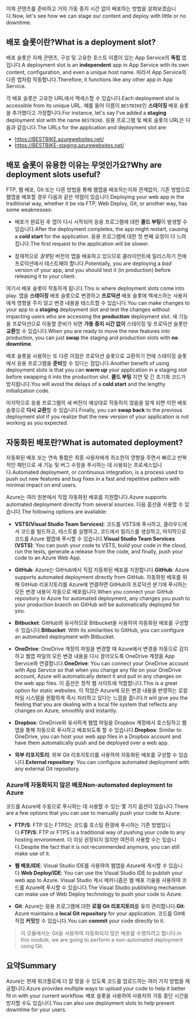 <span data-ttu-id="1ea09-101">이제 콘텐츠를 준비하고 거의 가동 중지 시간 없이 배포하는 방법을 살펴보겠습니다.</span><span class="sxs-lookup"><span data-stu-id="1ea09-101">Now, let's see how we can stage our content and deploy with little or no downtime.</span></span>

## <a name="what-is-a-deployment-slot"></a><span data-ttu-id="1ea09-102">배포 슬롯이란?</span><span class="sxs-lookup"><span data-stu-id="1ea09-102">What is a deployment slot?</span></span>

<span data-ttu-id="1ea09-103">배포 슬롯은 자체 콘텐츠, 구성 및 고유한 호스트 이름이 있는 App Service의 **독립** 앱입니다.</span><span class="sxs-lookup"><span data-stu-id="1ea09-103">A deployment slot is an **independent** app in App Service with its own content, configuration, and even a unique host name.</span></span> <span data-ttu-id="1ea09-104">따라서 App Service의 다른 앱처럼 작동합니다.</span><span class="sxs-lookup"><span data-stu-id="1ea09-104">Therefore, it functions like any other app in App Service.</span></span>

<span data-ttu-id="1ea09-105">각 배포 슬롯은 고유한 URL에서 액세스할 수 있습니다.</span><span class="sxs-lookup"><span data-stu-id="1ea09-105">Each deployment slot is accessible from its unique URL.</span></span> <span data-ttu-id="1ea09-106">예를 들어 이름이 `BESTBIKE`인 **스테이징** 배포 슬롯을 추가했다고 가정합니다.</span><span class="sxs-lookup"><span data-stu-id="1ea09-106">For instance, let's say I've added a **staging** deployment slot with the name `BESTBIKE`.</span></span> <span data-ttu-id="1ea09-107">응용 프로그램 및 배포 슬롯의 URL은 다음과 같습니다.</span><span class="sxs-lookup"><span data-stu-id="1ea09-107">The URLs for the application and deployment slot are:</span></span>

- https://BESTBIKE.azurewebsites.net/
- https://BESTBIKE-staging.azurewebsites.net/

## <a name="why-are-deployment-slots-useful"></a><span data-ttu-id="1ea09-108">배포 슬롯이 유용한 이유는 무엇인가요?</span><span class="sxs-lookup"><span data-stu-id="1ea09-108">Why are deployment slots useful?</span></span>

<span data-ttu-id="1ea09-109">FTP, 웹 배포, Git 또는 다른 방법을 통해 웹앱을 배포하는지와 관계없이, 기존 방법으로 웹앱을 배포할 경우 다음과 같은 약점이 있습니다.</span><span class="sxs-lookup"><span data-stu-id="1ea09-109">Deploying your web app in the traditional way, whether it be via FTP, Web Deploy, Git, or another way, has some weaknesses:</span></span>

- <span data-ttu-id="1ea09-110">배포가 완료된 후 앱이 다시 시작되어 응용 프로그램에 대한 **콜드 부팅**이 발생할 수 있습니다.</span><span class="sxs-lookup"><span data-stu-id="1ea09-110">After the deployment completes, the app might restart, causing a **cold start** for the application.</span></span> <span data-ttu-id="1ea09-111">응용 프로그램에 대한 첫 번째 요청이 더 느려집니다.</span><span class="sxs-lookup"><span data-stu-id="1ea09-111">The first request to the application will be slower.</span></span>

- <span data-ttu-id="1ea09-112">잠재적으로 *잘못*된 버전의 앱을 배포하고 있으므로 클라이언트에 릴리스하기 전에 프로덕션에서 테스트해야 합니다.</span><span class="sxs-lookup"><span data-stu-id="1ea09-112">Potentially, you are deploying a *bad* version of your app, and you should test it (in production) before releasing it to your client.</span></span>

<span data-ttu-id="1ea09-113">여기서 배포 슬롯이 작동하게 됩니다.</span><span class="sxs-lookup"><span data-stu-id="1ea09-113">This is where deployment slots come into play.</span></span> <span data-ttu-id="1ea09-114">앱을 **스테이징** 배포 슬롯으로 변경하고 **프로덕션** 배포 슬롯에 액세스하는 사용자에게 영향을 주지 않고 변경 내용을 테스트할 수 있습니다.</span><span class="sxs-lookup"><span data-stu-id="1ea09-114">You can make changes to your app to a **staging** deployment slot and test the changes without impacting users who are accessing the **production** deployment slot.</span></span> <span data-ttu-id="1ea09-115">새 기능을 프로덕션으로 이동할 준비가 되면 **가동 중지 시간 없이** 스테이징 및 프로덕션 슬롯만 **교환**할 수 있습니다.</span><span class="sxs-lookup"><span data-stu-id="1ea09-115">When you are ready to move the new features into production, you can just **swap** the staging and production slots with **no downtime**.</span></span>

<span data-ttu-id="1ea09-116">배포 슬롯을 사용하는 또 다른 이점은 프로덕션 슬롯으로 교환하기 전에 스테이징 슬롯에서 응용 프로그램을 **준비**할 수 있다는 점입니다.</span><span class="sxs-lookup"><span data-stu-id="1ea09-116">Another benefit of using deployment slots is that you can **warm up** your application in a staging slot before swapping it into the production slot.</span></span> <span data-ttu-id="1ea09-117">**콜드 부팅** 지연 및 긴 초기화 코드가 방지됩니다.</span><span class="sxs-lookup"><span data-stu-id="1ea09-117">You will avoid the delays of a **cold start** and the lengthy initialization code.</span></span>

<span data-ttu-id="1ea09-118">마지막으로 응용 프로그램의 새 버전이 예상대로 작동하지 않음을 알게 되면 이전 배포 슬롯으로 **다시 교환**할 수 있습니다.</span><span class="sxs-lookup"><span data-stu-id="1ea09-118">Finally, you can **swap back** to the previous deployment slot if you realize that the new version of your application is not working as you expected.</span></span>

## <a name="what-is-automated-deployment"></a><span data-ttu-id="1ea09-119">자동화된 배포란?</span><span class="sxs-lookup"><span data-stu-id="1ea09-119">What is automated deployment?</span></span>

<span data-ttu-id="1ea09-120">자동화된 배포 또는 연속 통합은 최종 사용자에게 최소한의 영향을 주면서 빠르고 반복적인 패턴으로 새 기능 및 버그 수정을 푸시하는 데 사용되는 프로세스입니다.</span><span class="sxs-lookup"><span data-stu-id="1ea09-120">Automated deployment, or continuous integration, is a process used to push out new features and bug fixes in a fast and repetitive pattern with minimal impact on end users.</span></span>

<span data-ttu-id="1ea09-121">Azure는 여러 원본에서 직접 자동화된 배포를 지원합니다.</span><span class="sxs-lookup"><span data-stu-id="1ea09-121">Azure supports automated deployment directly from several sources.</span></span> <span data-ttu-id="1ea09-122">다음 옵션을 사용할 수 있습니다.</span><span class="sxs-lookup"><span data-stu-id="1ea09-122">The following options are available:</span></span>

- <span data-ttu-id="1ea09-123">**VSTS(Visual Studio Team Services)**: 코드를 VSTS에 푸시하고, 클라우드에서 코드를 빌드하고, 테스트를 실행하고, 코드에서 릴리스를 생성하고, 마지막으로 코드를 Azure 웹앱에 푸시할 수 있습니다.</span><span class="sxs-lookup"><span data-stu-id="1ea09-123">**Visual Studio Team Services (VSTS)**: You can push your code to VSTS, build your code in the cloud, run the tests, generate a release from the code, and finally, push your code to an Azure Web App.</span></span>

- <span data-ttu-id="1ea09-124">**GitHub**: Azure는 GitHub에서 직접 자동화된 배포를 지원합니다.</span><span class="sxs-lookup"><span data-stu-id="1ea09-124">**GitHub**: Azure supports automated deployment directly from GitHub.</span></span> <span data-ttu-id="1ea09-125">자동화된 배포를 위해 GitHub 리포지토리를 Azure에 연결하면 GitHub의 프로덕션 분기에 푸시하는 모든 변경 내용이 자동으로 배포됩니다.</span><span class="sxs-lookup"><span data-stu-id="1ea09-125">When you connect your GitHub repository to Azure for automated deployment, any changes you push to your production branch on GitHub will be automatically deployed for you.</span></span>

- <span data-ttu-id="1ea09-126">**Bitbucket**: GitHub와 유사하므로 Bitbucket을 사용하여 자동화된 배포를 구성할 수 있습니다.</span><span class="sxs-lookup"><span data-stu-id="1ea09-126">**Bitbucket**: With its similarities to GitHub, you can configure an automated deployment with Bitbucket.</span></span>

- <span data-ttu-id="1ea09-127">**OneDrive**: OneDrive 계정의 파일을 변경할 때 Azure에서 변경을 자동으로 감지하고 웹앱 파일의 모든 변경 내용을 다시 끌어오도록 OneDrive 계정을 App Service와 연결합니다.</span><span class="sxs-lookup"><span data-stu-id="1ea09-127">**OneDrive**: You can connect your OneDrive account with App Service so that when you change any file on your OneDrive account, Azure will automatically detect it and pull in any changes on the web app files.</span></span> <span data-ttu-id="1ea09-128">이 옵션은 정적 웹 사이트에 적합합니다.</span><span class="sxs-lookup"><span data-stu-id="1ea09-128">This is a great option for static websites.</span></span> <span data-ttu-id="1ea09-129">이 작업은 Azure에 모든 변경 내용을 반영하는 로컬 파일 시스템을 원활하게 즉시 처리하고 있다는 느낌을 줍니다.</span><span class="sxs-lookup"><span data-stu-id="1ea09-129">It will give you the feeling that you are dealing with a local file system that reflects any changes on Azure, smoothly and instantly.</span></span>

- <span data-ttu-id="1ea09-130">**Dropbox**: OneDrive와 유사하게 웹앱 파일을 Dropbox 계정에서 호스팅하고 웹앱을 통해 자동으로 푸시하고 배포되도록 할 수 있습니다.</span><span class="sxs-lookup"><span data-stu-id="1ea09-130">**Dropbox**: Similar to OneDrive, you can host your web app files in a Dropbox account and have them automatically push and be deployed over a web app.</span></span>

- <span data-ttu-id="1ea09-131">**외부 리포지토리**: 외부 Git 리포지토리를 사용하여 자동화된 배포를 구성할 수 있습니다.</span><span class="sxs-lookup"><span data-stu-id="1ea09-131">**External repository**: You can configure automated deployment with any external Git repository.</span></span>

### <a name="non-automated-deployment-to-azure"></a><span data-ttu-id="1ea09-132">Azure에 자동화되지 않은 배포</span><span class="sxs-lookup"><span data-stu-id="1ea09-132">Non-automated deployment to Azure</span></span>

<span data-ttu-id="1ea09-133">코드를 Azure에 수동으로 푸시하는 데 사용할 수 있는 몇 가지 옵션이 있습니다.</span><span class="sxs-lookup"><span data-stu-id="1ea09-133">There are a few options that you can use to manually push your code to Azure:</span></span>

- <span data-ttu-id="1ea09-134">**FTP/S**: FTP 또는 FTPS는 코드를 호스팅 환경에 푸시하는 기존 방법입니다.</span><span class="sxs-lookup"><span data-stu-id="1ea09-134">**FTP/S**: FTP or FTPS is a traditional way of pushing your code to any hosting environment.</span></span> <span data-ttu-id="1ea09-135">더 이상 권장되지 않지만 여전히 사용할 수는 있습니다.</span><span class="sxs-lookup"><span data-stu-id="1ea09-135">Despite the fact that it is not recommended anymore, you can still make use of it.</span></span>

- <span data-ttu-id="1ea09-136">**웹 배포/IDE**: Visual Studio IDE를 사용하여 웹앱을 Azure에 게시할 수 있습니다.</span><span class="sxs-lookup"><span data-stu-id="1ea09-136">**Web Deploy/IDE**: You can use the Visual Studio IDE to publish your web app to Azure.</span></span> <span data-ttu-id="1ea09-137">Visual Studio 게시 메커니즘은 웹 배포 기술을 사용하여 코드를 Azure에 푸시할 수 있습니다.</span><span class="sxs-lookup"><span data-stu-id="1ea09-137">The Visual Studio publishing mechanism can make use of Web Deploy technology to push your code to Azure.</span></span>

- <span data-ttu-id="1ea09-138">**Git**: Azure는 응용 프로그램에 대한 **로컬 Git 리포지토리**를 유지 관리합니다.</span><span class="sxs-lookup"><span data-stu-id="1ea09-138">**Git**: Azure maintains a **local Git repository** for your application.</span></span> <span data-ttu-id="1ea09-139">코드를 Git에 직접 **커밋**할 수 있습니다.</span><span class="sxs-lookup"><span data-stu-id="1ea09-139">You can **commit** your code directly to it.</span></span>

> <span data-ttu-id="1ea09-140">이 모듈에서는 Git을 사용하여 자동화되지 않은 배포를 수행하려고 합니다.</span><span class="sxs-lookup"><span data-stu-id="1ea09-140">In this module, we are going to perform a non-automated deployment using Git.</span></span>

## <a name="summary"></a><span data-ttu-id="1ea09-141">요약</span><span class="sxs-lookup"><span data-stu-id="1ea09-141">Summary</span></span>

<span data-ttu-id="1ea09-142">Azure는 현재 워크플로에 더 잘 맞을 수 있도록 코드를 업로드하는 여러 가지 방법을 제공합니다.</span><span class="sxs-lookup"><span data-stu-id="1ea09-142">Azure provides multiple ways to upload your code to help it better fit in with your current workflow.</span></span> <span data-ttu-id="1ea09-143">배포 슬롯을 사용하여 사용자의 가동 중단 시간을 방지할 수도 있습니다.</span><span class="sxs-lookup"><span data-stu-id="1ea09-143">You can also use deployment slots to help prevent downtime for your users.</span></span>
